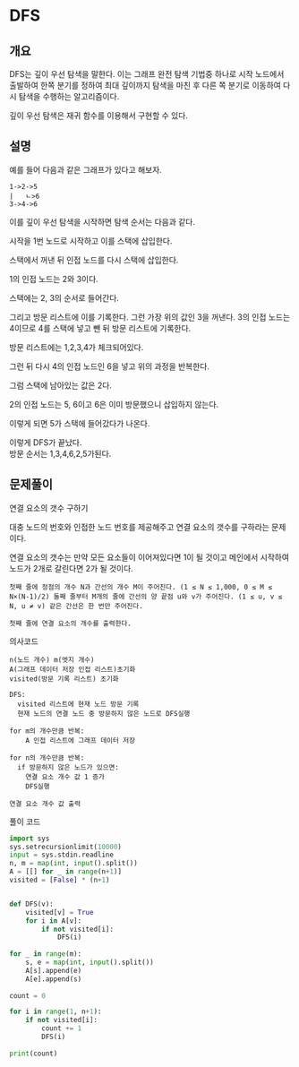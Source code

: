 # DFS

## 개요

DFS는 깊이 우선 탐색을 말한다. 이는 그래프 완전 탐색 기법중 하나로 시작 노드에서 출발하여 한쪽 분기를 정하여 최대 깊이까지 탐색을 마친 후 다른 쪽 분기로 이동하여 다시 탐색을 수행하는 알고리즘이다.

깊이 우선 탐색은 재귀 함수를 이용해서 구현할 수 있다.


## 설명

예를 들어 다음과 같은 그래프가 있다고 해보자.
```
1->2->5
|   ㄴ>6
3->4->6 
```

이를 깊이 우선 탐색을 시작하면 탐색 순서는 다음과 같다.

시작을 1번 노드로 시작하고 이를 스택에 삽입한다.

스택에서 꺼낸 뒤 인접 노드를 다시 스택에 삽입한다.

1의 인접 노드는 2와 3이다.

스택에는 2, 3의 순서로 들어간다.

그리고 방문 리스트에 이를 기록한다.
그런 가장 위의 값인 3을 꺼낸다. 3의 인접 노드는 4이므로 4를 스택에 넣고 뺀 뒤 방문 리스트에 기록한다.

방문 리스트에는 1,2,3,4가 체크되어있다.

그런 뒤 다시 4의 인접 노드인 6을 넣고 위의 과정을 반복한다.

그럼 스택에 남아있는 값은 2다.

2의 인접 노드는 5, 6이고 6은 이미 방문했으니 삽입하지 않는다.

이렇게 되면 5가 스택에 들어갔다가 나온다.

이렇게 DFS가 끝났다.  
방문 순서는 1,3,4,6,2,5가된다.

## 문제풀이

연결 요소의 갯수 구하기

대충 노드의 번호와 인접한 노드 번호를 제공해주고 연결 요소의 갯수를 구하라는 문제이다.

연결 요소의 갯수는 만약 모든 요소들이 이어져있다면 1이 될 것이고 메인에서 시작하여 노드가 2개로 갈린다면 2가 될 것이다.

```
첫째 줄에 정점의 개수 N과 간선의 개수 M이 주어진다. (1 ≤ N ≤ 1,000, 0 ≤ M ≤ N×(N-1)/2) 둘째 줄부터 M개의 줄에 간선의 양 끝점 u와 v가 주어진다. (1 ≤ u, v ≤ N, u ≠ v) 같은 간선은 한 번만 주어진다.
```

```
첫째 줄에 연결 요소의 개수를 출력한다.
```

의사코드
```
n(노드 개수) m(엣지 개수)
A(그래프 데이터 저장 인접 리스트)초기화
visited(방문 기록 리스트) 초기화

DFS:
  visited 리스트에 현재 노드 방문 기록
  현재 노드의 연결 노드 중 방문하지 않은 노드로 DFS실행

for m의 개수만큼 반복:
    A 인접 리스트에 그래프 데이터 저장

for n의 개수만큼 반복:
  if 방문하지 않은 노드가 있으면:
    연결 요소 개수 값 1 증가
    DFS실행

연결 요소 개수 값 출력
```

풀이 코드
```python
import sys
sys.setrecursionlimit(10000)
input = sys.stdin.readline
n, m = map(int, input().split())
A = [[] for _ in range(n+1)]
visited = [False] * (n+1)


def DFS(v):
    visited[v] = True
    for i in A[v]:
        if not visited[i]:
            DFS(i)
            
for _ in range(m):
    s, e = map(int, input().split())
    A[s].append(e)
    A[e].append(s)
    
count = 0

for i in range(1, n+1):
    if not visited[i]:
        count += 1
        DFS(i)
        
print(count)
```